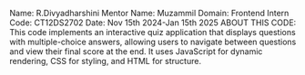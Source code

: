 Name: R.Divyadharshini 
Mentor Name: Muzammil
Domain: Frontend 
 Intern Code: CT12DS2702
Date: Nov 15th 2024-Jan 15th 2025
ABOUT THIS CODE:
This code implements an interactive quiz application that displays questions with multiple-choice answers, allowing users to navigate between questions and view their final score at the end. It uses JavaScript for dynamic rendering, CSS for styling, and HTML for structure.
